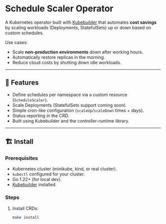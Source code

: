 # Schedule Scaler Operator

A Kubernetes operator built with [Kubebuilder](https://book.kubebuilder.io/) that automates **cost savings** by scaling workloads (Deployments, StatefulSets) up or down based on custom schedules.  

Use cases:
- Scale **non-production environments** down after working hours.
- Automatically restore replicas in the morning.
- Reduce cloud costs by shutting down idle workloads.

---

## 🚀 Features
- Define schedules per namespace via a custom resource (`ScheduleScaler`).
- Scale Deployments (StatefulSets support coming soon).
- Simple cron-like configuration (`scaleUp`/`scaleDown` times + days).
- Status reporting in the CRD.
- Built using Kubebuilder and the controller-runtime library.

---

## 🏗️ Install

### Prerequisites
- Kubernetes cluster (minikube, kind, or real cluster).
- `kubectl` configured for your cluster.
- Go 1.22+ (for local dev).
- [Kubebuilder](https://book.kubebuilder.io/quick-start.html) installed.

### Steps

1. Install CRDs:
   ```bash
   make install
